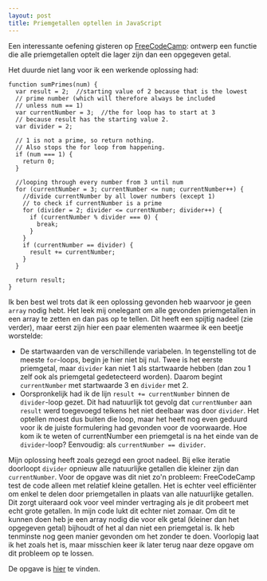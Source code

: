 ```yaml
---
layout: post
title: Priemgetallen optellen in JavaScript
---
```


Een interessante oefening gisteren op [FreeCodeCamp](http://www.freecodecamp.com): ontwerp een functie die alle priemgetallen optelt die lager zijn dan een opgegeven getal.

Het duurde niet lang voor ik een werkende oplossing had:

```
function sumPrimes(num) {
  var result = 2;  //starting value of 2 because that is the lowest
  // prime number (which will therefore always be included
  // unless num == 1)
  var currentNumber = 3;  //the for loop has to start at 3
  // because result has the starting value 2.
  var divider = 2;

  // 1 is not a prime, so return nothing.
  // Also stops the for loop from happening.
  if (num === 1) {
    return 0;
  }

  //looping through every number from 3 until num
  for (currentNumber = 3; currentNumber <= num; currentNumber++) {
    //divide currentNumber by all lower numbers (except 1)
    // to check if currentNumber is a prime
    for (divider = 2; divider <= currentNumber; divider++) {
      if (currentNumber % divider === 0) {
        break;
      }
    }
    if (currentNumber == divider) {
      result += currentNumber;
    }
  }

  return result;
}
```

Ik ben best wel trots dat ik een oplossing gevonden heb waarvoor je geen `array` nodig hebt. Het leek mij onelegant om alle gevonden priemgetallen in een array te zetten en dan pas op te tellen. Dit heeft een spijtig nadeel (zie verder), maar eerst zijn hier een paar elementen waarmee ik een beetje worstelde:
* De startwaarden van de verschillende variabelen. In tegenstelling tot de meeste `for`-loops, begin je hier niet bij nul. Twee is het eerste priemgetal, maar `divider` kan niet 1 als startwaarde hebben (dan zou 1 zelf ook als priemgetal gedetecteerd worden). Daarom begint `currentNumber` met startwaarde 3 en `divider` met 2.
* Oorspronkelijk had ik de lijn `result += currentNumber` binnen de `divider`-loop gezet. Dit had natuurlijk tot gevolg dat `currentNumber` aan `result` werd toegevoegd telkens het niet deelbaar was door `divider`. Het optellen moest dus buiten die loop, maar het heeft nog even geduurd voor ik de juiste formulering had gevonden voor de voorwaarde. Hoe kom ik te weten of currentNumber een priemgetal is na het einde van de `divider`-loop? Eenvoudig: als `currentNumber == divider`.

Mijn oplossing heeft zoals gezegd een groot nadeel. Bij elke iteratie doorloopt `divider` opnieuw alle natuurlijke getallen die kleiner zijn dan `currentNumber`. Voor de opgave was dit niet zo'n probleem: FreeCodeCamp test de code alleen met relatief kleine getallen. Het is echter veel efficiënter om enkel te delen door priemgetallen in plaats van alle natuurlijke getallen. Dit zorgt uiteraard ook voor veel minder vertraging als je dit probeert met echt grote getallen. In mijn code lukt dit echter niet zomaar. Om dit te kunnen doen heb je een array nodig die voor elk getal (kleiner dan het opgegeven getal) bijhoudt of het al dan niet een priemgetal is. Ik heb tenminste nog geen manier gevonden om het zonder te doen. Voorlopig laat ik het zoals het is, maar misschien keer ik later terug naar deze opgave om dit probleem op te lossen.

De opgave is [hier](http://www.freecodecamp.com/challenges/bonfire-sum-all-primes) te vinden.